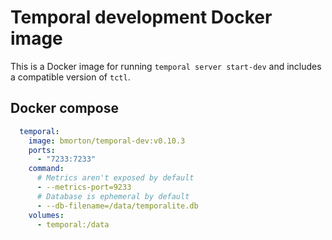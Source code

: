 # Temporal development Docker image

This is a Docker image for running `temporal server start-dev` and includes a compatible version of `tctl`.

## Docker compose

```yaml
  temporal:
    image: bmorton/temporal-dev:v0.10.3
    ports:
      - "7233:7233"
    command:
      # Metrics aren't exposed by default
      - --metrics-port=9233
      # Database is ephemeral by default
      - --db-filename=/data/temporalite.db
    volumes:
      - temporal:/data
```
